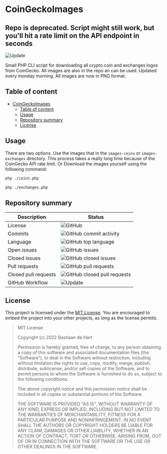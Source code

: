 # CoinGeckoImages

## Repo is deprecated. Script might still work, but you'll hit a rate limit on the API endpoint in seconds


![Update](https://github.com/Bastiaantjuhh/CoinGeckoImages/actions/workflows/main.yml/badge.svg?branch=main)

Small PHP CLI script for downloading all crypto coin and exchanges logos from CoinGecko. All images are also in the repo an can be used. Updated every monday morning. All images are now in PNG format.

## Table of content
- [CoinGeckoImages](#coingeckoimages)
  - [Table of content](#table-of-content)
  - [Usage](#usage)
  - [Repository summary](#repository-summary)
  - [License](#license)

## Usage

There are two options. Use the images that in the ```images-coins``` or ```images-exchanges``` directory. This process takes a really long time because of the CoinGecko API rate limit. Or Download the images yourself using the following command:

```bash
php ./coins.php

php ./exchanges.php
```


## Repository summary

Description | Status
---- | ------
License | ![GitHub](https://img.shields.io/github/license/Bastiaantjuhh/CoinGeckoImages)
Commits | ![GitHub commit activity](https://img.shields.io/github/commit-activity/m/Bastiaantjuhh/CoinGeckoImages)
Language | ![GitHub top language](https://img.shields.io/github/languages/top/Bastiaantjuhh/CoinGeckoImages)
Open issues | ![GitHub issues](https://img.shields.io/github/issues/Bastiaantjuhh/CoinGeckoImages)
Closed issues | ![GitHub closed issues](https://img.shields.io/github/issues-closed/Bastiaantjuhh/CoinGeckoImages)
Pull requests | ![GitHub pull requests](https://img.shields.io/github/issues-pr-raw/Bastiaantjuhh/CoinGeckoImages)
Closed pull requests | ![GitHub closed pull requests](https://img.shields.io/github/issues-pr-closed-raw/Bastiaantjuhh/CoinGeckoImages)
GitHub Workflow | ![Update](https://github.com/Bastiaantjuhh/CoinGeckoImages/actions/workflows/main.yml/badge.svg?branch=main)

## License
This project is licensed under the [MIT License](https://github.com/Bastiaantjuhh/CoinGeckoImages/blob/master/LICENSE). You are encouraged to embed the project into your other projects, as long as the license permits.

> MIT License
> 
> Copyright (c) 2022 Bastiaan de Hart
> 
> Permission is hereby granted, free of charge, to any person obtaining
> a copy of this software and associated documentation files (the
> "Software"), to deal in the Software without restriction, including
> without limitation the rights to use, copy, modify, merge, publish,
> distribute, sublicense, and/or sell copies of the Software, and to
> permit persons to whom the Software is furnished to do so, subject to
> the following conditions:
> 
> The above copyright notice and this permission notice shall be
> included in all copies or substantial portions of the Software.
> 
> THE SOFTWARE IS PROVIDED "AS IS", WITHOUT WARRANTY OF ANY KIND,
> EXPRESS OR IMPLIED, INCLUDING BUT NOT LIMITED TO THE WARRANTIES OF
> MERCHANTABILITY, FITNESS FOR A PARTICULAR PURPOSE AND NONINFRINGEMENT.
> IN NO EVENT SHALL THE AUTHORS OR COPYRIGHT HOLDERS BE LIABLE FOR ANY
> CLAIM, DAMAGES OR OTHER LIABILITY, WHETHER IN AN ACTION OF CONTRACT,
> TORT OR OTHERWISE, ARISING FROM, OUT OF OR IN CONNECTION WITH THE
> SOFTWARE OR THE USE OR OTHER DEALINGS IN THE SOFTWARE.
